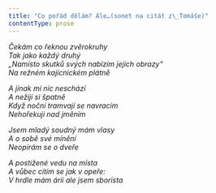 ```yaml
---
title: "Co pořád dělám? Ále…(sonet na citát z\_Tomáše)"
contentType: prose
---
```


<section>

_Čekám co řeknou zvěrokruhy  
Tak jako každý druhý  
„Namísto skutků svých nabízím jejich obrazy“  
Na režném kajícnickém plátně_

</section>

<section>

_A jinak mi nic neschází  
A nežiji si špatně  
Když noční tramvají se navracím  
Nehořekuji nad jměním_

</section>

<section>

_Jsem mladý soudný mám vlasy  
A o sobě své mínění  
Neopírám se o dveře_

</section>

<section>

_A postižené vedu na místa  
A vůbec cítím se jak v opeře:  
V hrdle mám árii ale jsem sborista_

</section>
